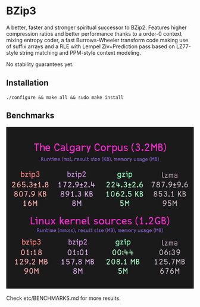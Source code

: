 
# BZip3

A better, faster and stronger spiritual successor to BZip2. Features higher compression ratios and better performance thanks to a order-0 context mixing entropy coder, a fast Burrows-Wheeler transform code making use of suffix arrays and a RLE with Lempel Ziv+Prediction pass based on LZ77-style string matching and PPM-style context modeling.

No stability guarantees yet.

## Installation

```
./configure && make all && sudo make install
```

## Benchmarks

![visualisation of the benchmarks](etc/benchmark.png)

Check etc/BENCHMARKS.md for more results.
